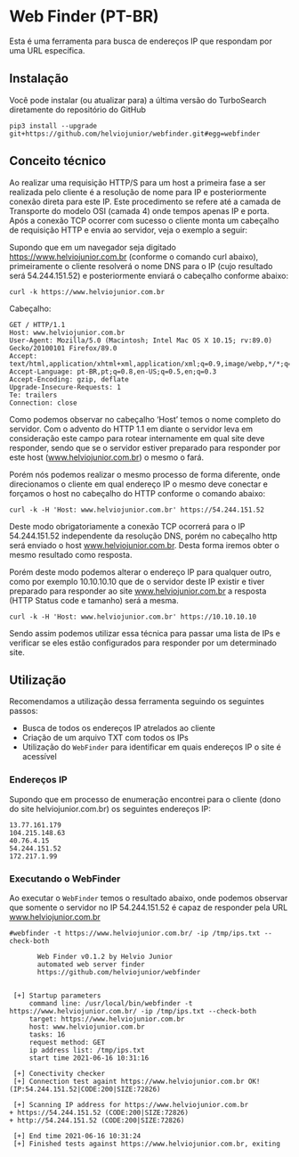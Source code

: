 # Web Finder (PT-BR)

Esta é uma ferramenta para busca de endereços IP que respondam por uma URL específica.

## Instalação

Você pode instalar (ou atualizar para) a última versão do TurboSearch diretamente do repositório do GitHub

```
pip3 install --upgrade git+https://github.com/helviojunior/webfinder.git#egg=webfinder
```

## Conceito técnico
Ao realizar uma requisição HTTP/S para um host a primeira fase a ser realizada pelo cliente é a resolução de nome para IP e posteriormente conexão direta para este IP. Este procedimento se refere até a camada de Transporte do modelo OSI (camada 4) onde tempos apenas IP e porta. Após a conexão TCP ocorrer com sucesso o cliente monta um cabeçalho de requisição HTTP e envia ao servidor, veja o exemplo a seguir:

Supondo que em um navegador seja digitado https://www.helviojunior.com.br (conforme o comando curl abaixo), primeiramente o cliente resolverá o nome DNS para o IP (cujo resultado será 54.244.151.52) e posteriormente enviará o cabeçalho conforme abaixo:

```
curl -k https://www.helviojunior.com.br
```

Cabeçalho:
```
GET / HTTP/1.1
Host: www.helviojunior.com.br
User-Agent: Mozilla/5.0 (Macintosh; Intel Mac OS X 10.15; rv:89.0) Gecko/20100101 Firefox/89.0
Accept: text/html,application/xhtml+xml,application/xml;q=0.9,image/webp,*/*;q=0.8
Accept-Language: pt-BR,pt;q=0.8,en-US;q=0.5,en;q=0.3
Accept-Encoding: gzip, deflate
Upgrade-Insecure-Requests: 1
Te: trailers
Connection: close
```

Como podemos observar no cabeçalho ‘Host’ temos o nome completo do servidor. Com o advento do HTTP 1.1 em diante o servidor leva em consideração este campo para rotear internamente em qual site deve responder, sendo que se o servidor estiver preparado para responder por este host (www.helviojunior.com.br) o mesmo o fará.

Porém nós podemos realizar o mesmo processo de forma diferente, onde direcionamos o cliente em qual endereço IP o mesmo deve conectar e forçamos o host no cabeçalho do HTTP conforme o comando abaixo:

```
curl -k -H 'Host: www.helviojunior.com.br' https://54.244.151.52
```

Deste modo obrigatoriamente a conexão TCP ocorrerá para o IP 54.244.151.52 independente da resolução DNS, porém no cabeçalho http será enviado o host www.helviojunior.com.br. Desta forma iremos obter o mesmo resultado como resposta.

Porém deste modo podemos alterar o endereço IP para qualquer outro, como por exemplo 10.10.10.10 que de o servidor deste IP existir e tiver preparado para responder ao site www.helviojunior.com.br a resposta (HTTP Status code e tamanho) será a mesma.

```
curl -k -H 'Host: www.helviojunior.com.br' https://10.10.10.10
```

Sendo assim podemos utilizar essa técnica para passar uma lista de IPs e verificar se eles estão configurados para responder por um determinado site.


## Utilização

Recomendamos a utilização dessa ferramenta seguindo os seguintes passos:
- Busca de todos os endereços IP atrelados ao cliente
- Criação de um arquivo TXT com todos os IPs
- Utilização do `WebFinder` para identificar em quais endereços IP o site é acessível

### Endereços IP

Supondo que em processo de enumeração encontrei para o cliente (dono do site helviojunior.com.br) os seguintes endereços IP:

```
13.77.161.179
104.215.148.63
40.76.4.15
54.244.151.52
172.217.1.99
```

### Executando o WebFinder

Ao executar o `WebFinder` temos o resultado abaixo, onde podemos observar que somente o servidor no IP 54.244.151.52 é capaz de responder pela URL www.helviojunior.com.br

```
#webfinder -t https://www.helviojunior.com.br/ -ip /tmp/ips.txt --check-both

       Web Finder v0.1.2 by Helvio Junior
       automated web server finder
       https://github.com/helviojunior/webfinder


 [+] Startup parameters
     command line: /usr/local/bin/webfinder -t https://www.helviojunior.com.br/ -ip /tmp/ips.txt --check-both
     target: https://www.helviojunior.com.br
     host: www.helviojunior.com.br
     tasks: 16
     request method: GET
     ip address list: /tmp/ips.txt
     start time 2021-06-16 10:31:16

 [+] Conectivity checker
 [+] Connection test againt https://www.helviojunior.com.br OK! (IP:54.244.151.52|CODE:200|SIZE:72826)

 [+] Scanning IP address for https://www.helviojunior.com.br
+ https://54.244.151.52 (CODE:200|SIZE:72826)
+ http://54.244.151.52 (CODE:200|SIZE:72826)

 [+] End time 2021-06-16 10:31:24
 [+] Finished tests against https://www.helviojunior.com.br, exiting
```